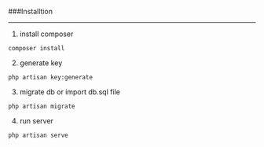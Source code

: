 ###Installtion
                
----

1. install composer

`composer install`

2. generate key

`php artisan key:generate`

3. migrate db or import db.sql file

`php artisan migrate`

4. run server

`php artisan serve`
